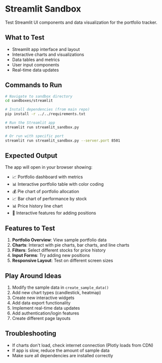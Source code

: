 # Streamlit Sandbox

Test Streamlit UI components and data visualization for the portfolio tracker.

## What to Test

- Streamlit app interface and layout
- Interactive charts and visualizations
- Data tables and metrics
- User input components
- Real-time data updates

## Commands to Run

```bash
# Navigate to sandbox directory
cd sandboxes/streamlit

# Install dependencies (from main repo)
pip install -r ../../requirements.txt

# Run the Streamlit app
streamlit run streamlit_sandbox.py

# Or run with specific port
streamlit run streamlit_sandbox.py --server.port 8501
```

## Expected Output

The app will open in your browser showing:
- 📈 Portfolio dashboard with metrics
- 📊 Interactive portfolio table with color coding
- 💰 Pie chart of portfolio allocation
- 📈 Bar chart of performance by stock
- 📊 Price history line chart
- 🎯 Interactive features for adding positions

## Features to Test

1. **Portfolio Overview**: View sample portfolio data
2. **Charts**: Interact with pie charts, bar charts, and line charts
3. **Filters**: Select different stocks for price history
4. **Input Forms**: Try adding new positions
5. **Responsive Layout**: Test on different screen sizes

## Play Around Ideas

1. Modify the sample data in `create_sample_data()`
2. Add new chart types (candlestick, heatmap)
3. Create new interactive widgets
4. Add data export functionality
5. Implement real-time data updates
6. Add authentication/login features
7. Create different page layouts

## Troubleshooting

- If charts don't load, check internet connection (Plotly loads from CDN)
- If app is slow, reduce the amount of sample data
- Make sure all dependencies are installed correctly 